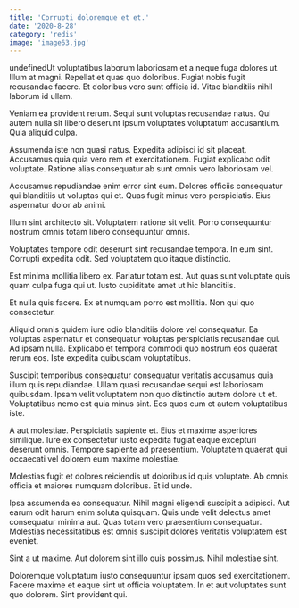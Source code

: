 ```yaml
---
title: 'Corrupti doloremque et et.'
date: '2020-8-28'
category: 'redis'
image: 'image63.jpg'
---
```


undefinedUt voluptatibus laborum laboriosam et a neque fuga dolores ut. Illum at magni. Repellat et quas quo doloribus. Fugiat nobis fugit recusandae facere. Et doloribus vero sunt officia id. Vitae blanditiis nihil laborum id ullam.
 Veniam ea provident rerum. Sequi sunt voluptas recusandae natus. Qui autem nulla sit libero deserunt ipsum voluptates voluptatum accusantium. Quia aliquid culpa.
 Assumenda iste non quasi natus. Expedita adipisci id sit placeat. Accusamus quia quia vero rem et exercitationem. Fugiat explicabo odit voluptate. Ratione alias consequatur ab sunt omnis vero laboriosam vel.

Accusamus repudiandae enim error sint eum. Dolores officiis consequatur qui blanditiis ut voluptas qui et. Quas fugit minus vero perspiciatis. Eius aspernatur dolor ab animi.
 Illum sint architecto sit. Voluptatem ratione sit velit. Porro consequuntur nostrum omnis totam libero consequuntur omnis.
 Voluptates tempore odit deserunt sint recusandae tempora. In eum sint. Corrupti expedita odit. Sed voluptatem quo itaque distinctio.

Est minima mollitia libero ex. Pariatur totam est. Aut quas sunt voluptate quis quam culpa fuga qui ut. Iusto cupiditate amet ut hic blanditiis.
 Et nulla quis facere. Ex et numquam porro est mollitia. Non qui quo consectetur.
 Aliquid omnis quidem iure odio blanditiis dolore vel consequatur. Ea voluptas aspernatur et consequatur voluptas perspiciatis recusandae qui. Ad ipsam nulla. Explicabo et tempora commodi quo nostrum eos quaerat rerum eos. Iste expedita quibusdam voluptatibus.

Suscipit temporibus consequatur consequatur veritatis accusamus quia illum quis repudiandae. Ullam quasi recusandae sequi est laboriosam quibusdam. Ipsam velit voluptatem non quo distinctio autem dolore ut et. Voluptatibus nemo est quia minus sint. Eos quos cum et autem voluptatibus iste.
 A aut molestiae. Perspiciatis sapiente et. Eius et maxime asperiores similique. Iure ex consectetur iusto expedita fugiat eaque excepturi deserunt omnis. Tempore sapiente ad praesentium. Voluptatem quaerat qui occaecati vel dolorem eum maxime molestiae.
 Molestias fugit et dolores reiciendis ut doloribus id quis voluptate. Ab omnis officia et maiores numquam doloribus. Et id unde.

Ipsa assumenda ea consequatur. Nihil magni eligendi suscipit a adipisci. Aut earum odit harum enim soluta quisquam. Quis unde velit delectus amet consequatur minima aut. Quas totam vero praesentium consequatur. Molestias necessitatibus est omnis suscipit dolores veritatis voluptatem est eveniet.
 Sint a ut maxime. Aut dolorem sint illo quis possimus. Nihil molestiae sint.
 Doloremque voluptatum iusto consequuntur ipsam quos sed exercitationem. Facere maxime et eaque sint ut officia voluptatem. In et aut voluptates sunt quo dolorem. Sint provident qui.


